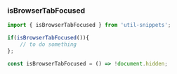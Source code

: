 ### isBrowserTabFocused

<template>
    <b>Use</b>
</template>

```ts
import { isBrowserTabFocused } from 'util-snippets';

if(isBrowserTabFocused()){
    // to do something
};
```

<template>
    <b>Code</b>
</template>

```ts
const isBrowserTabFocused = () => !document.hidden;
```


<style>
    b {
        color: #3eaf7c;
    }
</style>